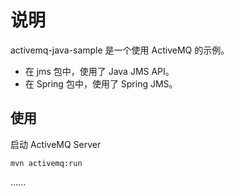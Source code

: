 说明
============================================================

activemq-java-sample 是一个使用 ActiveMQ 的示例。

* 在 jms 包中，使用了 Java JMS API。
* 在 Spring 包中，使用了 Spring JMS。

使用
-------------------------------------------------------

启动 ActiveMQ Server

    mvn activemq:run

......



